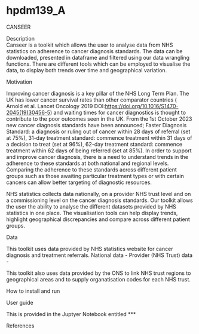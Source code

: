 # hpdm139_A
CANSEER  

Description  
Canseer is a toolkit which allows the user to analyse data from NHS statistics on adherence to cancer 
diagnosis standards. The data can be downloaded, presented in dataframe and filtered using our data wrangling functions. There are different tools which can be employed to visualise the data, to display both trends over time and geographical variation. 

Motivation  

Improving cancer diagnosis is a key pillar of the NHS Long Term Plan. The UK has lower cancer survival rates than other comparator countries ( Arnold et al. Lancet Oncology 2019 DOI:https://doi.org/10.1016/S1470-2045(19)30456-5) and waiting times for cancer diagnostics is thought to contribute to the poor outcomes seen in the UK. From the 1st October 2023 new cancer diagnosis standards have been announced; Faster Diagnosis Standard: a diagnosis or ruling out of cancer within 28 days of referral (set at 75%), 31-day treatment standard: commence treatment within 31 days of a decision to treat (set at 96%), 62-day treatment standard: commence treatment within 62 days of being referred (set at 85%). In order to support and improve cancer diagnosis, there is a need to understand trends in the adherence to these standards at both national and regional levels. Comparing the adherence to these standards across different patient groups such as those awaiting particular treatment types or with certain cancers can allow better targeting of diagnostic resources.   

NHS statistics collects data nationally, on a provider NHS trust level and on a commissioning level on the cancer diagnosis standards. Our toolkit allows the user the ability to analyse the different datasets provided by NHS statistics in one place. The visualisation tools can help display trends, highlight geographical discrepancies and compare across different patient groups.  

Data 

This toolkit uses data provided by NHS statistics website for cancer diagnosis and treatment referrals. 
National data - 
Provider (NHS Trust) data - 

This toolkit also uses data provided by the ONS to link NHS trust regions to geographical areas and to supply organatisation codes for each NHS trust. 

How to install and run  

 

User guide  

This is provided in the Juptyer Notebook entitled *** 

References  

 
